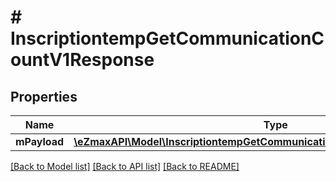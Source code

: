 # # InscriptiontempGetCommunicationCountV1Response

## Properties

Name | Type | Description | Notes
------------ | ------------- | ------------- | -------------
**mPayload** | [**\eZmaxAPI\Model\InscriptiontempGetCommunicationCountV1ResponseMPayload**](InscriptiontempGetCommunicationCountV1ResponseMPayload.md) |  |

[[Back to Model list]](../../README.md#models) [[Back to API list]](../../README.md#endpoints) [[Back to README]](../../README.md)
